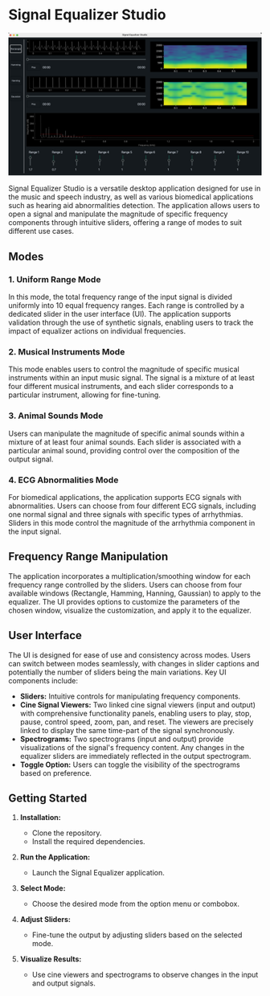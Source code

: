# Signal Equalizer Studio
![Image-Equalizer](https://github.com/ossama971/signal_equalizer_studio/blob/main/imgs/UI.png)

Signal Equalizer Studio is a versatile desktop application designed for use in the music and speech industry, as well as various biomedical applications such as hearing aid abnormalities detection. The application allows users to open a signal and manipulate the magnitude of specific frequency components through intuitive sliders, offering a range of modes to suit different use cases.

## Modes

### 1. Uniform Range Mode
In this mode, the total frequency range of the input signal is divided uniformly into 10 equal frequency ranges. Each range is controlled by a dedicated slider in the user interface (UI). The application supports validation through the use of synthetic signals, enabling users to track the impact of equalizer actions on individual frequencies.

### 2. Musical Instruments Mode
This mode enables users to control the magnitude of specific musical instruments within an input music signal. The signal is a mixture of at least four different musical instruments, and each slider corresponds to a particular instrument, allowing for fine-tuning.

### 3. Animal Sounds Mode
Users can manipulate the magnitude of specific animal sounds within a mixture of at least four animal sounds. Each slider is associated with a particular animal sound, providing control over the composition of the output signal.

### 4. ECG Abnormalities Mode
For biomedical applications, the application supports ECG signals with abnormalities. Users can choose from four different ECG signals, including one normal signal and three signals with specific types of arrhythmias. Sliders in this mode control the magnitude of the arrhythmia component in the input signal.

## Frequency Range Manipulation
The application incorporates a multiplication/smoothing window for each frequency range controlled by the sliders. Users can choose from four available windows (Rectangle, Hamming, Hanning, Gaussian) to apply to the equalizer. The UI provides options to customize the parameters of the chosen window, visualize the customization, and apply it to the equalizer.

## User Interface
The UI is designed for ease of use and consistency across modes. Users can switch between modes seamlessly, with changes in slider captions and potentially the number of sliders being the main variations. Key UI components include:

- **Sliders:** Intuitive controls for manipulating frequency components.
- **Cine Signal Viewers:** Two linked cine signal viewers (input and output) with comprehensive functionality panels, enabling users to play, stop, pause, control speed, zoom, pan, and reset. The viewers are precisely linked to display the same time-part of the signal synchronously.
- **Spectrograms:** Two spectrograms (input and output) provide visualizations of the signal's frequency content. Any changes in the equalizer sliders are immediately reflected in the output spectrogram.
- **Toggle Option:** Users can toggle the visibility of the spectrograms based on preference.

## Getting Started

1. **Installation:**
   - Clone the repository.
   - Install the required dependencies.

2. **Run the Application:**
   - Launch the Signal Equalizer application.

3. **Select Mode:**
   - Choose the desired mode from the option menu or combobox.

4. **Adjust Sliders:**
   - Fine-tune the output by adjusting sliders based on the selected mode.

5. **Visualize Results:**
   - Use cine viewers and spectrograms to observe changes in the input and output signals.
